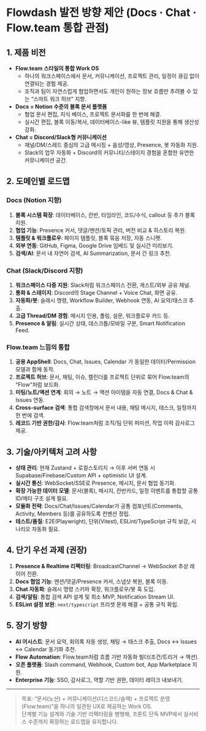 # Flowdash 발전 방향 제안 (Docs · Chat · Flow.team 통합 관점)

## 1. 제품 비전
- **Flow.team 스타일의 통합 Work OS**  
  - 하나의 워크스페이스에서 문서, 커뮤니케이션, 프로젝트 관리, 일정이 끊김 없이 연결되는 경험 제공.
  - 조직과 팀이 자연스럽게 협업하면서도 개인이 원하는 정보 흐름만 추려볼 수 있는 “스마트 워크 허브” 지향.
- **Docs = Notion 수준의 블록 문서 플랫폼**  
  - 협업 문서 편집, 지식 베이스, 프로젝트 문서화를 한 번에 해결.  
  - 실시간 편집, 블록 이동/복사, 데이터베이스-like 뷰, 템플릿 지원을 통해 생산성 강화.
- **Chat = Discord/Slack형 커뮤니케이션**  
  - 채널/DM/스레드 중심의 고급 메시징 + 음성/영상, Presence, 봇 자동화 지원.  
  - Slack의 업무 자동화 + Discord의 커뮤니티/스테이지 경험을 혼합한 유연한 커뮤니케이션 공간.

## 2. 도메인별 로드맵

### Docs (Notion 지향)
1. **블록 시스템 확장**: 데이터베이스, 칸반, 타임라인, 코드/수식, callout 등 추가 블록 지원.  
2. **협업 기능**: Presence 커서, 댓글/멘션/토픽 관리, 버전 비교 & 히스토리 복원.  
3. **템플릿 & 워크플로우**: 페이지 템플릿, 블록 묶음 저장, 자동 스니펫.  
4. **외부 연동**: GitHub, Figma, Google Drive 임베드 및 실시간 미리보기.  
5. **검색/AI**: 문서 내 자연어 검색, AI Summarization, 문서 간 링크 추천.

### Chat (Slack/Discord 지향)
1. **워크스페이스 다중 지원**: Slack처럼 워크스페이스 전환, 게스트/외부 공유 채널.  
2. **통화 & 스테이지**: Discord의 Stage Channel + Voice Chat, 화면 공유.  
3. **자동화/봇**: 슬래시 명령, Workflow Builder, Webhook 연동, AI 요약/태스크 추출.  
4. **고급 Thread/DM 경험**: 메시지 인용, 폴링, 설문, 워크플로우 카드 등.  
5. **Presence & 알림**: 실시간 상태, 데스크톱/모바일 구분, Smart Notification Feed.

### Flow.team 느낌의 통합
1. **공용 AppShell**: Docs, Chat, Issues, Calendar 가 동일한 데이터/Permission 모델과 함께 동작.  
2. **프로젝트 허브**: 문서, 채팅, 이슈, 캘린더를 프로젝트 단위로 묶어 Flow.team의 “Flow”처럼 보드화.  
3. **미팅/노트/액션 연계**: 회의 → 노트 → 액션 아이템을 자동 연결, Docs & Chat & Issues 연동.  
4. **Cross-surface 검색**: 통합 검색창에서 문서 내용, 채팅 메시지, 태스크, 일정까지 한 번에 검색.  
5. **레코드 기반 권한/감사**: Flow.team처럼 조직/팀 단위 퍼미션, 작업 이력 감사로그 제공.

## 3. 기술/아키텍처 고려 사항
- **상태 관리**: 현재 Zustand + 로컬스토리지 → 이후 서버 연동 시 Supabase/Firebase/Custom API + optimistic UI 설계.  
- **실시간 통신**: WebSocket/SSE로 Presence, 메시지, 문서 협업 동기화.  
- **확장 가능한 데이터 모델**: 문서(블록), 메시지, 칸반카드, 일정 이벤트를 통합할 공통 ID/메타 구조 설계 필요.  
- **모듈화 전략**: Docs/Chat/Issues/Calendar가 공통 컴포넌트(Comments, Activity, Members 등)를 공유하도록 컨벤션 정립.  
- **테스트/품질**: E2E(Playwright), 단위(Vitest), ESLint/TypeScript 규칙 보강, 시나리오 자동화 필요.

## 4. 단기 우선 과제 (권장)
1. **Presence & Realtime 리팩터링**: BroadcastChannel → WebSocket 추상 레이어 전환.  
2. **Docs 협업 기능**: 멘션/댓글/Presence 커서, 스냅샷 복원, 블록 이동.  
3. **Chat 자동화**: 슬래시 명령 스키마 확장, 워크플로우/봇 훅 도입.  
4. **검색/알림**: 통합 검색 API 설계 및 최소 MVP, Notification Stream UI.  
5. **ESLint 설정 보완**: `next/typescript` 프리셋 문제 해결 + 공통 규칙 확립.

## 5. 장기 방향
- **AI 어시스트**: 문서 요약, 회의록 자동 생성, 채팅 → 태스크 추출, Docs ↔ Issues ↔ Calendar 동기화 추천.  
- **Flow Automation**: Flow.team처럼 흐름 기반 자동화 빌더(조건/트리거 → 액션).  
- **오픈 플랫폼**: Slash command, Webhook, Custom bot, App Marketplace 지원.  
- **Enterprise 기능**: SSO, 감사로그, 역할 기반 권한, 데이터 레이크 내보내기.

---

> 목표: “문서(노션) + 커뮤니케이션(디스코드/슬랙) + 프로젝트 운영(Flow.team)”을 하나의 일관된 UX로 제공하는 Work OS.  
> 단계별 기능 설계와 기술 기반 리팩터링을 병행해, 프론트 단독 MVP에서 실서비스 수준까지 확장하는 로드맵을 유지합니다.
